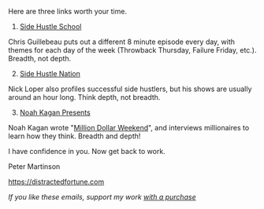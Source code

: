 Here are three links worth your time.

1. [Side Hustle School](https://sidehustleschool.com/)

Chris Guillebeau puts out a different 8 minute episode every day, with themes for each day of the week (Throwback Thursday, Failure Friday, etc.).  Breadth, not depth.

2. [Side Hustle Nation](https://www.sidehustlenation.com/side-hustle-show/)

Nick Loper also profiles successful side hustlers, but his shows are usually around an hour long.  Think depth, not breadth.

3. [Noah Kagan Presents](https://noahkagan.com/podcast/)

Noah Kagan wrote "[Million Dollar Weekend](https://distractedfortune.com/million-dollar-weekend-the-world-inside-and-the-world-outside/)", and interviews millionaires to learn how they think.  Breadth and depth!

I have confidence in you.  Now get back to work.

Peter Martinson

https://distractedfortune.com


_If you like these emails, support my work [with a purchase](https://distractedfortune.com/store)_
